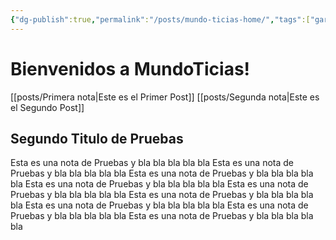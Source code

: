 ```yaml
---
{"dg-publish":true,"permalink":"/posts/mundo-ticias-home/","tags":["gardenEntry"]}
---
```


# Bienvenidos a MundoTicias!

[[posts/Primera nota\|Este es el Primer Post]]
[[posts/Segunda nota\|Este es el Segundo Post]]

## Segundo Titulo de Pruebas

Esta es una nota de Pruebas y bla bla bla bla bla Esta es una nota de Pruebas y bla bla bla bla bla Esta es una nota de Pruebas y bla bla bla bla bla
Esta es una nota de Pruebas y bla bla bla bla bla Esta es una nota de Pruebas y bla bla bla bla bla Esta es una nota de Pruebas y bla bla bla bla bla
Esta es una nota de Pruebas y bla bla bla bla bla Esta es una nota de Pruebas y bla bla bla bla bla Esta es una nota de Pruebas y bla bla bla bla bla  

